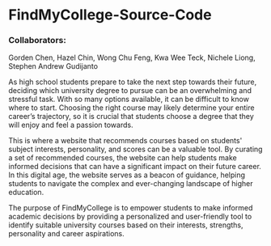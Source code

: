 # FindMyCollege-Source-Code

### Collaborators:
Gorden Chen, Hazel Chin, Wong Chu Feng, Kwa Wee Teck, Nichele Liong, Stephen Andrew Gudijanto

As high school students prepare to take the next step towards their future, deciding which university degree to pursue can be an overwhelming and stressful task. 
With so many options available, it can be difficult to know where to start. Choosing the right course may likely determine your entire career’s trajectory, so it is crucial that students choose a degree that they will enjoy and feel a passion towards.

This is where a website that recommends courses based on students' subject interests, personality, and scores can be a valuable tool. By curating a set of recommended 
courses, the website can help students make informed decisions that can have a significant impact on their future career. In this digital age, the website serves as a 
beacon of guidance, helping students to navigate the complex and ever-changing landscape of higher education.

The purpose of FindMyCollege is to empower students to make informed academic decisions by providing a personalized and user-friendly tool to identify suitable university 
courses based on their interests, strengths, personality and career aspirations.

